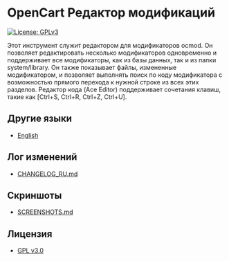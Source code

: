 # OpenCart Редактор модификаций
[![License: GPLv3](https://img.shields.io/badge/license-GPL%20V3-green?style=plastic)](LICENSE)

Этот инструмент служит редактором для модификаторов ocmod. Он позволяет редактировать несколько модификаторов одновременно и поддерживает все модификаторы, как из базы данных, так и из папки system/library. Он также показывает файлы, измененные модификатором, и позволяет выполнять поиск по коду модификатора с возможностью прямого перехода к нужной строке из всех этих разделов. Редактор кода (Ace Editor) поддерживает сочетания клавиш, такие как [Ctrl+S, Ctrl+R, Ctrl+Z, Ctrl+U].

## Другие языки

* [English](README.md)

## Лог изменений

* [CHANGELOG_RU.md](docs/CHANGELOG_RU.md)

## Скриншоты

* [SCREENSHOTS.md](docs/SCREENSHOTS.md)

## Лицензия

* [GPL v3.0](LICENSE.MD)